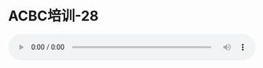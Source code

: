 # ACBC培训-28

<audio style="width: 100%;" preload="false" controls controlslist="nodownload"><source src="http://file.simai.life/audio/mp3/old/12132.mp3" type="audio/mpeg">Your browser does not support the audio element.</audio>


